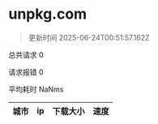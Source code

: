 
  # unpkg.com

  > 更新时间 2025-06-24T00:51:57.162Z
  
  总共请求 0

  请求报错 0

  平均耗时 NaNms

|城市|ip|下载大小|速度|
|-----|----------|---|---|

  